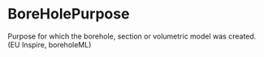 BoreHolePurpose
===============

Purpose for which the borehole, section or volumetric model was created. (EU Inspire, boreholeML)

